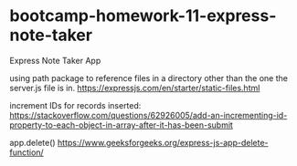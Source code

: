 # bootcamp-homework-11-express-note-taker
Express Note Taker App



using path package to reference files in a directory other than the one the server.js file is in. https://expressjs.com/en/starter/static-files.html


increment IDs for records inserted: https://stackoverflow.com/questions/62926005/add-an-incrementing-id-property-to-each-object-in-array-after-it-has-been-submit

app.delete() https://www.geeksforgeeks.org/express-js-app-delete-function/ 